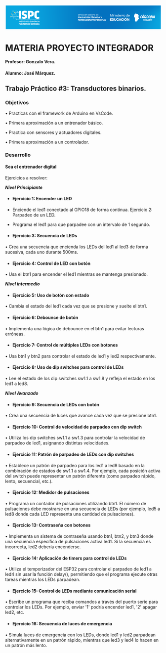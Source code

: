 ![alt text](Recursos/Banner-ispc.png)

# MATERIA PROYECTO INTEGRADOR

#### Profesor: Gonzalo Vera.  
#### Alumno: José Márquez. 

## Trabajo Práctico #3: Transductores binarios.

### Objetivos
• Practicas con el framework de Arduino en VsCode.  

• Primera aproximación a un entrenador básico.  

• Practica con sensores y actuadores digitales.  

• Primera aproximación a un controlador.  



### Desarrollo  

#### Sea el entrenador digital


Ejercicios a resolver:  

***Nivel Principiante***  

- #### Ejercicio 1: Encender un LED  

- Enciende el led1 conectado al GPIO18 de forma continua.
Ejercicio 2: Parpadeo de un LED.  

- Programa el led1 para que parpadee con un intervalo de 1 segundo.  

- #### Ejercicio 3: Secuencia de LEDs  

• Crea una secuencia que encienda los LEDs del led1 al led3 de forma sucesiva, cada uno durante 500ms.  

- #### Ejercicio 4: Control de LED con botón  

• Usa el btn1 para encender el led1 mientras se mantenga presionado.  

***Nivel intermedio***  

- #### Ejercicio 5: Uso de botón con estado  

• Cambia el estado del led1 cada vez que se presione y suelte el btn1.  

- #### Ejercicio 6: Debounce de botón  

• Implementa una lógica de debounce en el btn1 para evitar lecturas erróneas.  

- #### Ejercicio 7: Control de múltiples LEDs con botones  

• Usa btn1 y btn2 para controlar el estado de led1 y led2 respectivamente.  

- #### Ejercicio 8: Uso de dip switches para control de LEDs  

• Lee el estado de los dip switches sw1.1 a sw1.8 y refleja el estado en los led1 a led8.  

***Nivel Avanzado***  

- #### Ejercicio 9: Secuencia de LEDs con botón  

• Crea una secuencia de luces que avance cada vez que se presione btn1.  

- #### Ejercicio 10: Control de velocidad de parpadeo con dip switch  

• Utiliza los dip switches sw1.1 a sw1.3 para controlar la velocidad de parpadeo de led1, asignando distintas velocidades.  

- #### Ejercicio 11: Patrón de parpadeo de LEDs con dip switches  

• Establece un patrón de parpadeo para los led1 a led8 basado en la combinación de estados de sw1.1 a sw1.4. Por ejemplo, cada posición activa del switch puede representar un patrón diferente (como parpadeo rápido, lento, secuencial, etc.).  

- #### Ejercicio 12: Medidor de pulsaciones
• Programa un contador de pulsaciones utilizando btn1. El número de pulsaciones debe mostrarse en una secuencia de LEDs (por ejemplo, led5 a led8 donde cada LED representa una cantidad de pulsaciones).  

- #### Ejercicio 13: Contraseña con botones  

• Implementa un sistema de contraseña usando btn1, btn2, y btn3 donde una secuencia específica de pulsaciones activa led1. Si la secuencia es incorrecta, led2 debería encenderse.  

- #### Ejercicio 14: Aplicación de timers para control de LEDs  

• Utiliza el temporizador del ESP32 para controlar el parpadeo de led1 a led4 sin usar la función delay(), permitiendo que el programa ejecute otras tareas mientras los LEDs parpadean.  

- #### Ejercicio 15: Control de LEDs mediante comunicación serial  

• Escribe un programa que reciba comandos a través del puerto serie para controlar los LEDs. Por ejemplo, enviar '1' podría encender led1, '2' apagar led2, etc.  

- #### Ejercicio 16: Secuencia de luces de emergencia  

• Simula luces de emergencia con los LEDs, donde led1 y led2 parpadean alternativamente en un patrón rápido, mientras que led3 y led4 lo hacen en un patrón más lento.  


